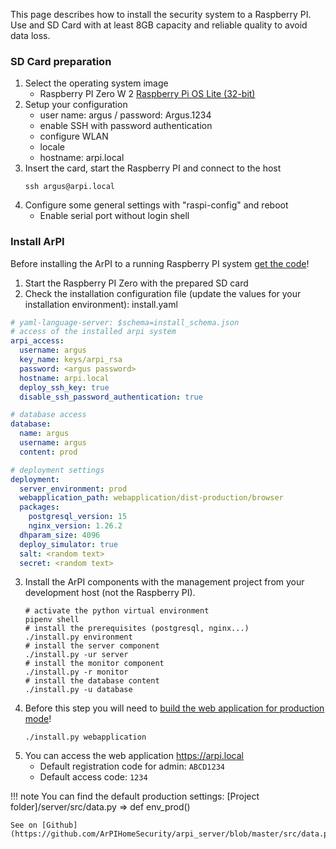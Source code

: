 This page describes how to install the security system to a Raspberry PI.
Use and SD Card with at least 8GB capacity and reliable quality to avoid data loss.

### SD Card preparation

1. Select the operating system image
    * Raspberry PI Zero W 2 [Raspberry Pi OS Lite (32-bit)](https://www.raspberrypi.org/software/operating-systems/)
2. Setup your configuration
    * user name: argus / password: Argus.1234
    * enable SSH with password authentication
    * configure WLAN
    * locale
    * hostname: arpi.local
3. Insert the card, start the Raspberry PI and connect to the host
    ```
    ssh argus@arpi.local
    ```
4. Configure some general settings with "raspi-config" and reboot
    * Enable serial port without login shell

### Install ArPI

Before installing the ArPI to a running Raspberry PI system [get the code](index.md#getting-the-code)!

1. Start the Raspberry PI Zero with the prepared SD card
2. Check the installation configuration file (update the values for your installation environment): install.yaml
```yaml
# yaml-language-server: $schema=install_schema.json
# access of the installed arpi system
arpi_access:
  username: argus
  key_name: keys/arpi_rsa
  password: <argus password>
  hostname: arpi.local
  deploy_ssh_key: true
  disable_ssh_password_authentication: true

# database access
database:
  name: argus
  username: argus
  content: prod

# deployment settings
deployment:
  server_environment: prod
  webapplication_path: webapplication/dist-production/browser
  packages:
    postgresql_version: 15
    nginx_version: 1.26.2
  dhparam_size: 4096
  deploy_simulator: true
  salt: <random text>
  secret: <random text>

```
3. Install the ArPI components with the management project from your development host (not the Raspberry PI).
    ```
    # activate the python virtual environment
    pipenv shell
    # install the prerequisites (postgresql, nginx...)
    ./install.py environment
    # install the server component
    ./install.py -ur server
    # install the monitor component
    ./install.py -r monitor
    # install the database content
    ./install.py -u database
    ```
4. Before this step you will need to [build the web application for production mode](web_application.md#production_1)!
    ```
    ./install.py webapplication
    ```
5. You can access the web application https://arpi.local  
    * Default registration code for admin: `ABCD1234`
    * Default access code: `1234`

!!! note
    You can find the default production settings: [Project folder]/server/src/data.py => def env_prod()
    
    See on [Github](https://github.com/ArPIHomeSecurity/arpi_server/blob/master/src/data.py#L40)
